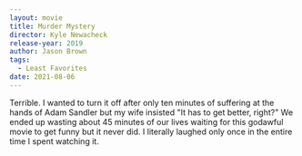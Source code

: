 ```yaml
---
layout: movie
title: Murder Mystery
director: Kyle Newacheck
release-year: 2019
author: Jason Brown
tags:
  - Least Favorites
date: 2021-08-06
---
```

Terrible. I wanted to turn it off after only ten minutes of suffering at the hands of Adam Sandler but my wife insisted "It has to get better, right?" We ended up wasting about 45 minutes of our lives waiting for this godawful movie to get funny but it never did. I literally laughed only once in the entire time I spent watching it.
